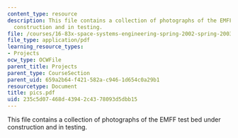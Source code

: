 ```yaml
---
content_type: resource
description: This file contains a collection of photographs of the EMFF test bed under
  construction and in testing.
file: /courses/16-83x-space-systems-engineering-spring-2002-spring-2003/235c5d07468d43942c4378093d5dbb15_pics.pdf
file_type: application/pdf
learning_resource_types:
- Projects
ocw_type: OCWFile
parent_title: Projects
parent_type: CourseSection
parent_uid: 659a2b64-f421-582a-c946-1d654c0a29b1
resourcetype: Document
title: pics.pdf
uid: 235c5d07-468d-4394-2c43-78093d5dbb15
---
```

This file contains a collection of photographs of the EMFF test bed under construction and in testing.

